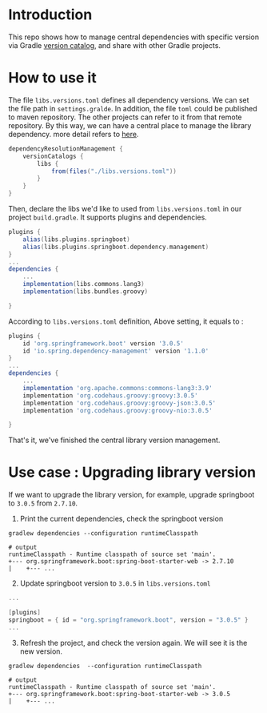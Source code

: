 # Introduction

This repo shows how to manage central dependencies with specific version via Gradle [version catalog](https://docs.gradle.org/current/userguide/platforms.html#sub:central-declaration-of-dependencies),
and share with other Gradle projects.

# How to use it
The file `libs.versions.toml` defines all dependency versions.
We can set the file path in `settings.gralde`. In addition, the file `toml` could be published to maven repository.
The other projects can refer to it from that remote repository. By this way, 
we can have a central place to manage the library dependency.
more detail refers to [here](https://docs.gradle.org/current/userguide/platforms.html#sec:version-catalog-plugin).
```groovy
dependencyResolutionManagement {
    versionCatalogs {
        libs {
            from(files("./libs.versions.toml"))
        }
    }
}
```
Then, declare the libs we'd like to used from `libs.versions.toml` in our project `build.gradle`.
It supports plugins and dependencies.

```groovy
plugins {
    alias(libs.plugins.springboot)
    alias(libs.plugins.springboot.dependency.management)
}
...
dependencies {
    ...
    implementation(libs.commons.lang3)
    implementation(libs.bundles.groovy)

}
```
According to `libs.versions.toml` definition, Above setting, it equals to :
```groovy
plugins {
    id 'org.springframework.boot' version '3.0.5'
    id 'io.spring.dependency-management' version '1.1.0'
}
...
dependencies {
    ...
    implementation 'org.apache.commons:commons-lang3:3.9'
    implementation 'org.codehaus.groovy:groovy:3.0.5'
    implementation 'org.codehaus.groovy:groovy-json:3.0.5'
    implementation 'org.codehaus.groovy:groovy-nio:3.0.5'

}
```
That's it, we've finished the central library version management. 

# Use case : Upgrading library version
If we want to upgrade the library version, for example, upgrade springboot to `3.0.5` from `2.7.10`.

1. Print the current dependencies, check the springboot version
```shell
gradlew dependencies --configuration runtimeClasspath

# output 
runtimeClasspath - Runtime classpath of source set 'main'.
+--- org.springframework.boot:spring-boot-starter-web -> 2.7.10
|    +--- ...
```

2. Update springboot version to `3.0.5` in `libs.versions.toml`
```groovy
...

[plugins]
springboot = { id = "org.springframework.boot", version = "3.0.5" }
...
```

3. Refresh the project, and check the version again. We will see it is the new version.
```shell
gradlew dependencies  --configuration runtimeClasspath

# output 
runtimeClasspath - Runtime classpath of source set 'main'.
+--- org.springframework.boot:spring-boot-starter-web -> 3.0.5
|    +--- ...
```